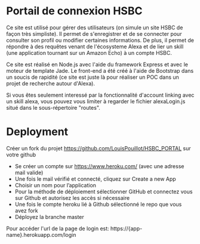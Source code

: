 # Portail de connexion HSBC

Ce site est utilisé pour gérer des utilisateurs (on simule un site HSBC de façon très simpliste). Il permet de s'enregistrer et de se connecter pour consulter son profil ou modifier certaines informations. De plus, il permet de répondre à des requêtes venant de l'écosysteme Alexa et de lier un skill (une application tournant sur un Amazon Echo) à un compte HSBC.

Ce site est réalisé en Node.js avec l'aide du framework Express et avec le moteur de template Jade. Le front-end a été créé à l'aide de  Bootstrap dans un soucis de rapidité (ce site est juste là pour réaliser un POC dans un projet de recherche autour d'Alexa).

Si vous êtes seulement interessé par la fonctionnalité d'account linking avec un skill alexa, vous pouvez vous limiter à regarder le fichier alexaLogin.js situé dans le sous-répertoire "routes".

# Deployment

Créer un fork du projet https://github.com/LouisPouillot/HSBC_PORTAL sur votre github
* Se créer un compte sur https://www.heroku.com/ (avec une adresse mail valide)
* Une fois le mail vérifié et connecté, cliquez sur Create a new App
* Choisir un nom pour l’application
* Pour la méthode de déploiement sélectionner GitHub et connectez vous sur Github et autorisez les accès si nécessaire
* Une fois le compte heroku lié à Github sélectionné le repo que vous avez fork
* Déployez la branche master

Pour accéder l'url de la page de login est: https://{app-name}.herokuapp.com/login
